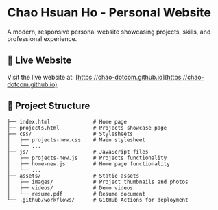 # Chao Hsuan Ho - Personal Website

A modern, responsive personal website showcasing projects, skills, and professional experience.

## 🚀 Live Website

Visit the live website at: [https://chao-dotcom.github.io](https://chao-dotcom.github.io)

## 📁 Project Structure

```
├── index.html              # Home page
├── projects.html           # Projects showcase page
├── css/                    # Stylesheets
│   ├── projects-new.css    # Main stylesheet
│   └── ...
├── js/                     # JavaScript files
│   ├── projects-new.js     # Projects functionality
│   ├── home-new.js         # Home page functionality
│   └── ...
├── assets/                 # Static assets
│   ├── images/             # Project thumbnails and photos
│   ├── videos/             # Demo videos
│   └── resume.pdf          # Resume document
└── .github/workflows/      # GitHub Actions for deployment
```
